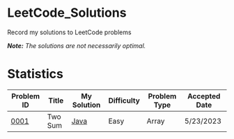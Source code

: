 # LeetCode_Solutions
Record my solutions to LeetCode problems

***Note:** The solutions are not necessarily optimal.*

# Statistics

| Problem ID  | Title | My Solution | Difficulty | Problem Type | Accepted Date |
| ------------------------------------------- | ---- | ---------- | ---- | ---- | ---- |
| [0001](https://leetcode.com/problems/two-sum/) | Two Sum | [Java](https://github.com/AshleyXM/Leetcode_Solutions/blob/main/0001/Solution.java) | Easy | Array | 5/23/2023 |

